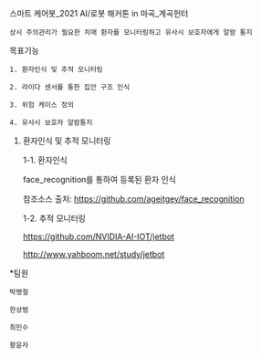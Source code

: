 스마트 케어봇_2021 AI/로봇 해커톤 in 마곡_계곡헌터

    상시 주의관리가 필요한 치매 환자를 모니터링하고 유사시 보호자에게 알람 통지

목표기능

    1. 환자인식 및 추적 모니터링
	
    2. 라이다 센서를 통한 집안 구조 인식
	
    3. 위험 케이스 정의
	
    4. 유사시 보호자 알람통지

1. 환자인식 및 추적 모니터링

	1-1. 환자인식

	face_recognition를 통하여 등록된 환자 인식


	참조소스 출처:
	https://github.com/ageitgey/face_recognition

	1-2. 추적 모니터링

	https://github.com/NVIDIA-AI-IOT/jetbot

	http://www.yahboom.net/study/jetbot






*팀원

	박병철

	한상범

	최민수

	황윤자

